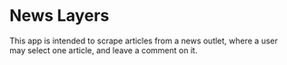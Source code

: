 # News Layers
This app is intended to scrape articles from a news outlet, where a user may select one article, and leave a comment on it.

